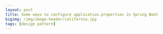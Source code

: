 ```yaml
---
layout: post
title: Some ways to configure application.properties in Spring Boot
bigimg: /img/image-header/california.jpg
tags: [design pattern]
---
```

